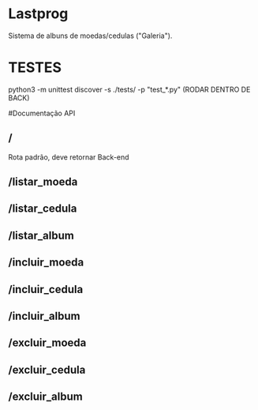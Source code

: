 # Lastprog
Sistema de albuns de moedas/cedulas ("Galeria").

# TESTES

python3 -m unittest discover -s ./tests/ -p "test_*.py" (RODAR DENTRO DE BACK)

#Documentação API

## /
Rota padrão, deve retornar Back-end 

## /listar_moeda
## /listar_cedula
## /listar_album

## /incluir_moeda
## /incluir_cedula
## /incluir_album

## /excluir_moeda
## /excluir_cedula
## /excluir_album

